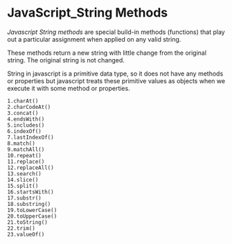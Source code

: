 # JavaScript_String Methods

_Javascript String methods_ are special build-in methods (functions) that play out a particular assignment when applied on any valid string.

These methods return a new string with little change from the original string. The original string is not changed.

String in javascript is a primitive data type, so it does not have any methods or properties but javascript treats these primitive values as objects when we execute it with some method or properties.

    1.charAt()
    2.charCodeAt()
    3.concat()
    4.endsWith()
    5.includes()
    6.indexOf()
    7.lastIndexOf()
    8.match()
    9.matchAll()
    10.repeat()
    11.replace()
    12.replaceAll()
    13.search()
    14.slice()
    15.split()
    16.startsWith()
    17.substr()
    18.substring()
    19.toLowerCase()
    20.toUpperCase()
    21.toString()
    22.trim()
    23.valueOf()